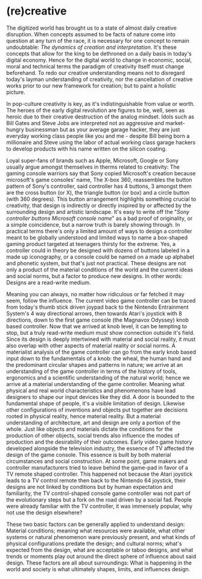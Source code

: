 # (re)creative

The digitized world has brought us to a state of almost daily creative disruption. When concepts assumed to be facts of nature come into question at any turn of the race, it is necessary for one concept to remain undoubtable: *The dynamics of creation and interpretation*. It's these concepts that allow for the king to be dethroned on a daily basis in today's digital economy. Hence for the digital world to change in economic, social, moral and technical terms the paradigm of creativity itself must change beforehand. To redo our creative understanding means not to disregard today's layman understanding of creativity, nor the cancellation of creative works prior to our new framework for creation; but to paint a holistic picture.

In pop-culture creativity is key, as it's indistinguishable from value or worth. The heroes of the early digital revolution are figures to be, well, seen as heroic due to their creative destruction of the analog mindset. Idols such as Bill Gates and Steve Jobs are interpreted not as aggressive and market-hungry businessman but as your average garage hacker, they are just everyday working class people like you and me - despite Bill being born a millionaire and Steve using the labor of actual working class garage hackers to develop products with his name written on the silicon coating.

Loyal super-fans of brands such as Apple, Microsoft, Google or Sony usually argue amongst themselves in therms related to creativity: The gaming console warriors say that Sony copied Microsoft's creation because microsoft's game consoles' name, The X-box 360, reassembles the button pattern of Sony's controller, said controller has 4 buttons, 3 amongst them are the cross button (or X), the triangle button (or box) and a circle button (with 360 degrees). This button arrangement highlights something crucial to creativity, that design is indirectly or directly inspired by or affected by the surrounding design and artistic landscape. It's easy to write off the "*Sony controller buttons Microsoft console name*" as a bad proof of originality, or a simple coincidence, but a narrow truth is barely showing through. In practical terms there's only a limited amount of ways to design a controller meant to be globally understood and limited ways to name a box-shaped gaming product targeted at teenagers thirsty for the extreme. Yes, a controller could in theory be designed with dozens of buttons labeled in a made up iconography, or a console could be named on a made up alphabet and phonetic system, but that's just not practical. These designs are not only a product of the material conditions of the world and the current ideas and social norms, but a factor to produce new designs. In other words: Designs are a read-write medium.

Meaning you can always, no matter how ridiculous or far fetched it may seem, follow the influence. The current video game controller can be traced from today's thumb stick driven joypad back to the Nintendo Entrainment System's 4 way directional arrows, then towards Atari's joystick with 8 directions, down to the first game console (the Magnavox Odyssey) knob based controller. Now that we arrived at knob level, it can be tempting to stop, but a truly read-write medium must show connection outside it's field. Since its design is deeply intertwined with material and social reality, it must also overlap with other aspects of material reality or social norms. A materialist analysis of the game controller can go from the early knob based input down to the fundamentals of a knob: the wheal, the human hand and the predominant circular shapes and patterns in nature; we arrive at an understanding of the game controller in terms of  the history of tools, ergonomics and a scientific understanding of the natural world; hence we arrive at a material understanding of the game controller. Meaning what physical and real world characteristics and phenomenons have lead designers to shape our input devices like they did. A door is bounded to the fundamental shape of people, it's a visible limitation of design. Likewise other configurations of inventions and objects put together are decisions rooted in physical reality, hence material reality. But a material understanding of architecture, art and design are only a portion of the whole. Just like objects and materials dictate the conditions for the production of other objects, social trends also influence the modes of production and the desirability of their outcomes. Early video game history developed alongside the television industry, the essence of TV affected the design of the game console. This essence is built by both material circumstances and social construction. At some point, game makers and controller manufacturers tried to leave behind the game-pad in favor of a TV remote shaped controller. This happened not because the Atari joystick leads to a TV control remote then back to the Nintendo 64 joystick, their designs are not linked by conditions but by human expectation and familiarity, the TV control-shaped console game controller was not part of the evolutionary steps but a fork on the road driven by a social fad. People were already familiar with the TV controller, it was immensely popular, why not use the design elsewhere?

These two basic factors can be generally applied to understand design: Material conditions; meaning what resources were available, what other systems or natural phenomenon ware previously present, and what kinds of physical configurations predate the design; and cultural norms; what's expected from the design, what are acceptable or taboo designs, and what trends or moments play out around the direct sphere of influence about said design. These factors are all about surroundings: What is happening in the world and society is what ultimately shapes, limits, and influences design. 